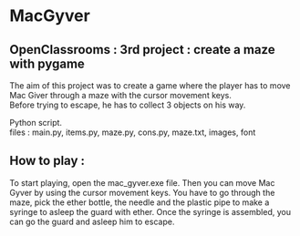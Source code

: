 # MacGyver

## OpenClassrooms : 3rd project : create a maze with pygame 

The aim of this project was to create a game where the player has to move Mac Giver through a maze with the cursor movement keys.  
Before trying to escape, he has to collect 3 objects on his way.

Python script.  
files : main.py, items.py, maze.py, cons.py, maze.txt, images, font

## How to play :

To start playing, open the mac_gyver.exe file.
Then you can move Mac Gyver by using the cursor movement keys. 
You have to go through the maze, pick the ether bottle, the needle and the plastic pipe to make a syringe to asleep the guard with ether.
Once the syringe is assembled, you can go the guard and asleep him to escape.


